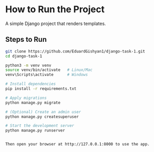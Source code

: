 # How to Run the Project

A simple Django project that renders templates.

## Steps to Run

```bash
git clone https://github.com/EduardGishyan1/django-task-1.git
cd django-task-1

python3 -m venv venv
source venv/bin/activate   # Linux/Mac
venv\Scripts\activate      # Windows

# Install dependencies
pip install -r requirements.txt

# Apply migrations
python manage.py migrate

# (Optional) Create an admin user
python manage.py createsuperuser

# Start the development server
python manage.py runserver


Then open your browser at http://127.0.0.1:8000 to use the app.